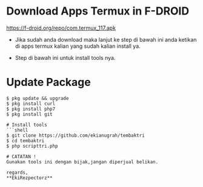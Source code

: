 # Download Apps Termux in F-DROID 
https://f-droid.org/repo/com.termux_117.apk

- Jika sudah anda download maka lanjut ke step di bawah ini 
  anda ketikan di apps termux kalian yang sudah kalian install ya.

- Step di bawah ini untuk install tools nya.

# Update Package 
```shell
$ pkg update && upgrade
$ pkg install curl
$ pkg install php7
$ pkg install git

# Install tools
```shell
$ git clone https://github.com/ekianugrah/tembaktri
$ cd tembaktri
$ php scripttri.php

# CATATAN !
Gunakan tools ini dengan bijak,jangan diperjual belikan.

regards,
**EkiRezpectorz**
